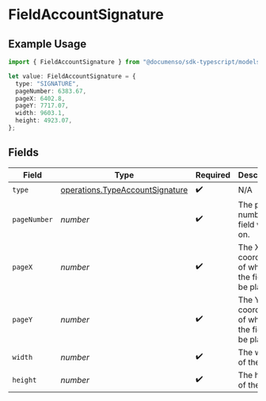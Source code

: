 # FieldAccountSignature

## Example Usage

```typescript
import { FieldAccountSignature } from "@documenso/sdk-typescript/models/operations";

let value: FieldAccountSignature = {
  type: "SIGNATURE",
  pageNumber: 6383.67,
  pageX: 6402.8,
  pageY: 7717.07,
  width: 9603.1,
  height: 4923.07,
};
```

## Fields

| Field                                                                              | Type                                                                               | Required                                                                           | Description                                                                        |
| ---------------------------------------------------------------------------------- | ---------------------------------------------------------------------------------- | ---------------------------------------------------------------------------------- | ---------------------------------------------------------------------------------- |
| `type`                                                                             | [operations.TypeAccountSignature](../../models/operations/typeaccountsignature.md) | :heavy_check_mark:                                                                 | N/A                                                                                |
| `pageNumber`                                                                       | *number*                                                                           | :heavy_check_mark:                                                                 | The page number the field will be on.                                              |
| `pageX`                                                                            | *number*                                                                           | :heavy_check_mark:                                                                 | The X coordinate of where the field will be placed.                                |
| `pageY`                                                                            | *number*                                                                           | :heavy_check_mark:                                                                 | The Y coordinate of where the field will be placed.                                |
| `width`                                                                            | *number*                                                                           | :heavy_check_mark:                                                                 | The width of the field.                                                            |
| `height`                                                                           | *number*                                                                           | :heavy_check_mark:                                                                 | The height of the field.                                                           |